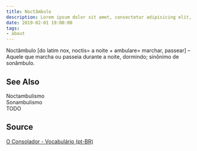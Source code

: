 ```yaml
---
title: Noctâmbulo
description: Lorem ipsum dolor sit amet, consectetur adipisicing elit, sed do eiusmod tempor incididunt ut labore et dolore magna aliqua.  TODO
date: 2019-02-01 19:00:00
tags:
- about
---
```


Noctâmbulo [do latim nox, noctis= a noite + ambulare= marchar, passear] – Aquele que marcha ou passeia durante a noite, dormindo; sinônimo de sonâmbulo. 

## See Also
Noctambulismo  
Sonambulismo  
TODO

## Source
[O Consolador - Vocabulário (pt-BR)](http://www.oconsolador.com.br/linkfixo/vocabulario/principal.html)
